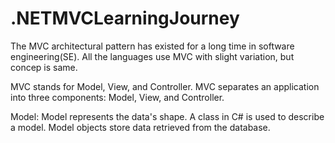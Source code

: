 # .NETMVCLearningJourney

The MVC architectural pattern has existed for a long time in software engineering(SE). All the languages use MVC with slight variation, but concep is same.

MVC stands for Model, View, and Controller. MVC separates an application into three components: Model, View, and Controller.

Model: Model represents the data's shape. A class in C# is used to describe a model. Model objects store data retrieved from the database.
